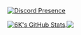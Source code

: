 [![Discord Presence](https://lanyard-profile-readme.vercel.app/api/:id)](https://discord.com/users/786891541557018624)

<a href="https://github.com/anuraghazra/github-readme-stats">
  <img align="center" src="https://github-readme-stats.vercel.app/api?username=6K6666&show_icons=true&include_all_commits=true&theme=material-palenight" alt="6K's GitHub Stats" />
</a>

<a href="https://github.com/anuraghazra/github-readme-stats">
 <img align="center" src="https://github-readme-stats.vercel.app/api/top-langs/?username=6K6666&layout=compact&theme=material-palenight" />
</a>
